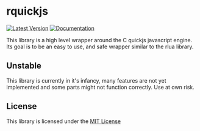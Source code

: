 # rquickjs

[![Latest Version](https://img.shields.io/crates/v/rquickjs.svg)](https://crates.io/crates/rquickjs)
[![Documentation](https://docs.rs/rquickjs/badge.svg?version=0.0.1)](https://docs.rs/rquickjs)

This library is a high level wrapper around the C quickjs javascript engine.
Its goal is to be an easy to use, and safe wrapper similar to the rlua library.

## Unstable

This library is currently in it's infancy, many features are not yet implemented and some
parts might not function correctly.
Use at own risk.

## License

This library is licensed under the [MIT License](LICENSE)
